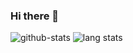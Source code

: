 ### Hi there 👋

<!--
**andygeiss/andygeiss** is a ✨ _special_ ✨ repository because its `README.md` (this file) appears on your GitHub profile.

Here are some ideas to get you started:

- 🔭 I’m currently working on ...
- 🌱 I’m currently learning ...
- 👯 I’m looking to collaborate on ...
- 🤔 I’m looking for help with ...
- 💬 Ask me about ...
- 📫 How to reach me: ...
- 😄 Pronouns: ...
- ⚡ Fun fact: ...
-->

![github-stats](https://github-readme-stats.vercel.app/api?username=andygeiss&show_icons=true&line_height=24)
![lang stats](https://github-readme-stats.vercel.app/api/top-langs/?username=andygeiss&layout=compact&langs_count=8&exclude_repo=flash-experiments)
